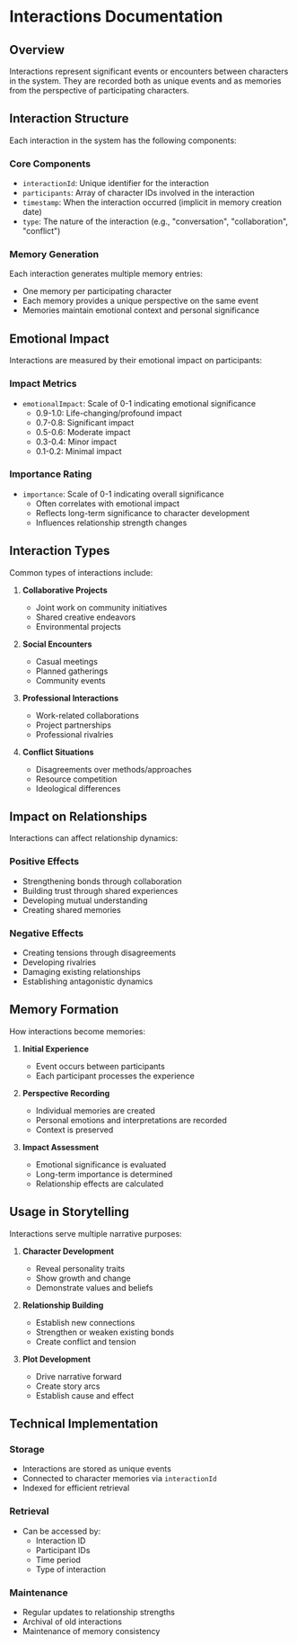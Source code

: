 # Interactions Documentation

## Overview

Interactions represent significant events or encounters between characters in the system. They are recorded both as unique events and as memories from the perspective of participating characters.

## Interaction Structure

Each interaction in the system has the following components:

### Core Components
- `interactionId`: Unique identifier for the interaction
- `participants`: Array of character IDs involved in the interaction
- `timestamp`: When the interaction occurred (implicit in memory creation date)
- `type`: The nature of the interaction (e.g., "conversation", "collaboration", "conflict")

### Memory Generation
Each interaction generates multiple memory entries:
- One memory per participating character
- Each memory provides a unique perspective on the same event
- Memories maintain emotional context and personal significance

## Emotional Impact

Interactions are measured by their emotional impact on participants:

### Impact Metrics
- `emotionalImpact`: Scale of 0-1 indicating emotional significance
  - 0.9-1.0: Life-changing/profound impact
  - 0.7-0.8: Significant impact
  - 0.5-0.6: Moderate impact
  - 0.3-0.4: Minor impact
  - 0.1-0.2: Minimal impact

### Importance Rating
- `importance`: Scale of 0-1 indicating overall significance
  - Often correlates with emotional impact
  - Reflects long-term significance to character development
  - Influences relationship strength changes

## Interaction Types

Common types of interactions include:

1. **Collaborative Projects**
   - Joint work on community initiatives
   - Shared creative endeavors
   - Environmental projects

2. **Social Encounters**
   - Casual meetings
   - Planned gatherings
   - Community events

3. **Professional Interactions**
   - Work-related collaborations
   - Project partnerships
   - Professional rivalries

4. **Conflict Situations**
   - Disagreements over methods/approaches
   - Resource competition
   - Ideological differences

## Impact on Relationships

Interactions can affect relationship dynamics:

### Positive Effects
- Strengthening bonds through collaboration
- Building trust through shared experiences
- Developing mutual understanding
- Creating shared memories

### Negative Effects
- Creating tensions through disagreements
- Developing rivalries
- Damaging existing relationships
- Establishing antagonistic dynamics

## Memory Formation

How interactions become memories:

1. **Initial Experience**
   - Event occurs between participants
   - Each participant processes the experience

2. **Perspective Recording**
   - Individual memories are created
   - Personal emotions and interpretations are recorded
   - Context is preserved

3. **Impact Assessment**
   - Emotional significance is evaluated
   - Long-term importance is determined
   - Relationship effects are calculated

## Usage in Storytelling

Interactions serve multiple narrative purposes:

1. **Character Development**
   - Reveal personality traits
   - Show growth and change
   - Demonstrate values and beliefs

2. **Relationship Building**
   - Establish new connections
   - Strengthen or weaken existing bonds
   - Create conflict and tension

3. **Plot Development**
   - Drive narrative forward
   - Create story arcs
   - Establish cause and effect

## Technical Implementation

### Storage
- Interactions are stored as unique events
- Connected to character memories via `interactionId`
- Indexed for efficient retrieval

### Retrieval
- Can be accessed by:
  - Interaction ID
  - Participant IDs
  - Time period
  - Type of interaction

### Maintenance
- Regular updates to relationship strengths
- Archival of old interactions
- Maintenance of memory consistency